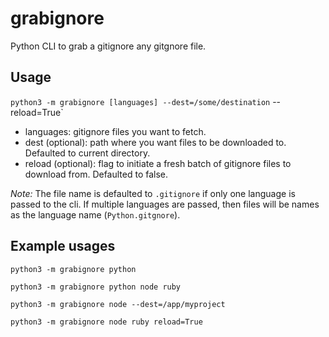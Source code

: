 # grabignore
Python CLI to grab a gitignore any gitgnore file.

## Usage
`python3 -m grabignore [languages] --dest=/some/destination` --reload=True`

- languages: gitignore files you want to fetch.
- dest (optional): path where you want files to be downloaded to. Defaulted to current directory.
- reload (optional): flag to initiate a fresh batch of gitignore files to download from. Defaulted to false.

*Note:* The file name is defaulted to `.gitignore` if only one language is passed to the cli. If multiple languages are passed, then files will be names as the language name (`Python.gitgnore`).

## Example usages
`python3 -m grabignore python`

`python3 -m grabignore python node ruby`

`python3 -m grabignore node --dest=/app/myproject`

`python3 -m grabignore node ruby reload=True`

